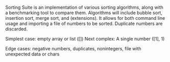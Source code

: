 Sorting Suite is an implementation of various sorting algorithms, along with a benchmarking tool to compare them. Algorithms will include bubble sort, insertion sort, merge sort, and (extensions). It allows for both command line usage and importing a file of numbers to be sorted. Duplicate numbers are discarded.

Simplest case: empty array or list ([])
Next complex: A single number ([1], 1)

Edge cases: negative numbers, duplicates, nonintegers, file with unexpected data or chars
